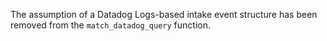 The assumption of a Datadog Logs-based intake event structure has been removed
from the `match_datadog_query` function.
